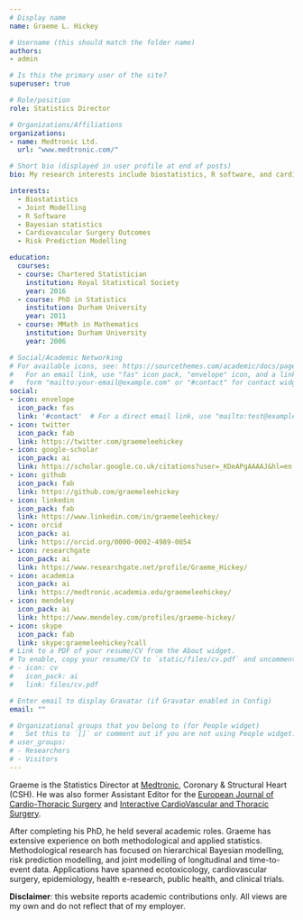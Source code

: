```yaml
---
# Display name
name: Graeme L. Hickey

# Username (this should match the folder name)
authors:
- admin

# Is this the primary user of the site?
superuser: true

# Role/position
role: Statistics Director

# Organizations/Affiliations
organizations:
- name: Medtronic Ltd.
  url: "www.medtronic.com/"

# Short bio (displayed in user profile at end of posts)
bio: My research interests include biostatistics, R software, and cardiovascular outcomes.

interests:
  - Biostatistics
  - Joint Modelling
  - R Software
  - Bayesian statistics
  - Cardiovascular Surgery Outcomes
  - Risk Prediction Modelling

education:
  courses:
  - course: Chartered Statistician
    institution: Royal Statistical Society
    year: 2016
  - course: PhD in Statistics
    institution: Durham University
    year: 2011
  - course: MMath in Mathematics
    institution: Durham University
    year: 2006

# Social/Academic Networking
# For available icons, see: https://sourcethemes.com/academic/docs/page-builder/#icons
#   For an email link, use "fas" icon pack, "envelope" icon, and a link in the
#   form "mailto:your-email@example.com" or "#contact" for contact widget.
social:
- icon: envelope
  icon_pack: fas
  link: '#contact'  # For a direct email link, use "mailto:test@example.org".
- icon: twitter
  icon_pack: fab
  link: https://twitter.com/graemeleehickey
- icon: google-scholar
  icon_pack: ai
  link: https://scholar.google.co.uk/citations?user=_KDeAPgAAAAJ&hl=en
- icon: github
  icon_pack: fab
  link: https://github.com/graemeleehickey
- icon: linkedin
  icon_pack: fab
  link: https://www.linkedin.com/in/graemeleehickey/
- icon: orcid
  icon_pack: ai
  link: https://orcid.org/0000-0002-4989-0054
- icon: researchgate
  icon_pack: ai
  link: https://www.researchgate.net/profile/Graeme_Hickey/
- icon: academia
  icon_pack: ai
  link: https://medtronic.academia.edu/graemeleehickey/
- icon: mendeley
  icon_pack: ai
  link: https://www.mendeley.com/profiles/graeme-hickey/
- icon: skype
  icon_pack: fab
  link: skype:graemeleehickey?call
# Link to a PDF of your resume/CV from the About widget.
# To enable, copy your resume/CV to `static/files/cv.pdf` and uncomment the lines below.
# - icon: cv
#   icon_pack: ai
#   link: files/cv.pdf

# Enter email to display Gravatar (if Gravatar enabled in Config)
email: ""

# Organizational groups that you belong to (for People widget)
#   Set this to `[]` or comment out if you are not using People widget.
# user_groups:
# - Researchers
# - Visitors
---
```


Graeme is the Statistics Director at [Medtronic](http://www.medtronic.com), Coronary & Structural Heart (CSH). He was also former Assistant Editor for the [European Journal of Cardio-Thoracic Surgery](https://academic.oup.com/ejcts) and [Interactive CardioVascular and Thoracic Surgery](https://academic.oup.com/icvts).

After completing his PhD, he held several academic roles. Graeme has extensive experience on both methodological and applied statistics. Methodological research has focused on hierarchical Bayesian modelling, risk prediction modelling, and joint modelling of longitudinal and time-to-event data. Applications have spanned ecotoxicology, cardiovascular surgery, epidemiology, health e-research, public health, and clinical trials.

**Disclaimer**: this website reports academic contributions only. All views are my own and do not reflect that of my employer.
